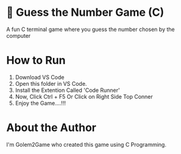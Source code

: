 # 🎯 Guess the Number Game (C)

A fun C terminal game where you guess the number chosen by the computer

# How to Run

1. Download VS Code
2. Open this folder in VS Code.
3. Install the Extention Called 'Code Runner'
4. Now, Click Ctrl + F5 Or Click on Right Side Top Conner
5. Enjoy the Game....!!!

# About the Author

I'm Golem2Game who created this game using C Programming.
